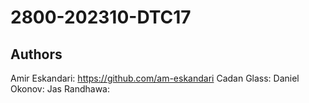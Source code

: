 # 2800-202310-DTC17

## Authors
Amir Eskandari: https://github.com/am-eskandari
Cadan Glass:
Daniel Okonov:
Jas Randhawa: